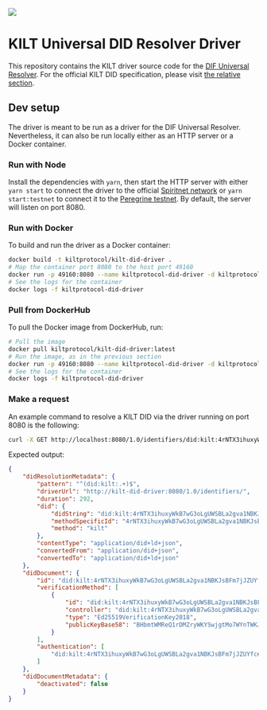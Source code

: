 [![](https://user-images.githubusercontent.com/39338561/122415864-8d6a7c00-cf88-11eb-846f-a98a936f88da.png)
](https://kilt.io)

# KILT Universal DID Resolver Driver

This repository contains the KILT driver source code for the [DIF Universal Resolver](https://github.com/decentralized-identity/universal-resolver).
For the official KILT DID specification, please visit [the relative section](./docs/did-spec/spec.md).

## Dev setup

The driver is meant to be run as a driver for the DIF Universal Resolver. 
Nevertheless, it can also be run locally either as an HTTP server or a Docker container.

### Run with Node

Install the dependencies with `yarn`, then start the HTTP server with either `yarn start` to connect the driver to the official [Spiritnet network](https://polkadot.js.org/apps/?rpc=wss://spiritnet.kilt.io) or `yarn start:testnet` to connect it to the [Peregrine testnet](https://polkadot.js.org/apps/?rpc=wss://peregrine.kilt.io).
By default, the server will listen on port 8080.

### Run with Docker

To build and run the driver as a Docker container:

```bash
docker build -t kiltprotocol/kilt-did-driver .
# Map the container port 8080 to the host port 49160
docker run -p 49160:8080 --name kiltprotocol-did-driver -d kiltprotocol/kilt-did-driver:latest
# See the logs for the container
docker logs -f kiltprotocol-did-driver
```

### Pull from DockerHub

To pull the Docker image from DockerHub, run:

```bash
# Pull the image
docker pull kiltprotocol/kilt-did-driver:latest
# Run the image, as in the previous section
docker run -p 49160:8080 --name kiltprotocol-did-driver -d kiltprotocol/kilt-did-driver:latest
# See the logs for the container
docker logs -f kiltprotocol-did-driver
```

### Make a request

An example command to resolve a KILT DID via the driver running on port 8080 is the following:

```bash
curl -X GET http://localhost:8080/1.0/identifiers/did:kilt:4rNTX3ihuxyWkB7wG3oLgUWSBLa2gva1NBKJsBFm7jJZUYfc
```

Expected output:

```json
{
    "didResolutionMetadata": {
        "pattern": "^(did:kilt:.+)$",
        "driverUrl": "http://kilt-did-driver:8080/1.0/identifiers/",
        "duration": 292,
        "did": {
            "didString": "did:kilt:4rNTX3ihuxyWkB7wG3oLgUWSBLa2gva1NBKJsBFm7jJZUYfc",
            "methodSpecificId": "4rNTX3ihuxyWkB7wG3oLgUWSBLa2gva1NBKJsBFm7jJZUYfc",
            "method": "kilt"
        },
        "contentType": "application/did+ld+json",
        "convertedFrom": "application/did+json",
        "convertedTo": "application/did+ld+json"
    },
    "didDocument": {
        "id": "did:kilt:4rNTX3ihuxyWkB7wG3oLgUWSBLa2gva1NBKJsBFm7jJZUYfc",
        "verificationMethod": [
            {
                "id": "did:kilt:4rNTX3ihuxyWkB7wG3oLgUWSBLa2gva1NBKJsBFm7jJZUYfc#0x1c1dcca1a29abc3538294e2d746853349bc43d781de4fa013b6cef473e196dff",
                "controller": "did:kilt:4rNTX3ihuxyWkB7wG3oLgUWSBLa2gva1NBKJsBFm7jJZUYfc",
                "type": "Ed25519VerificationKey2018",
                "publicKeyBase58": "BHbmtWMReQ1rDMZryWKYSwjgtMo7WYnTWKJKdgNWDUYa"
            }
        ],
        "authentication": [
            "did:kilt:4rNTX3ihuxyWkB7wG3oLgUWSBLa2gva1NBKJsBFm7jJZUYfc#0x1c1dcca1a29abc3538294e2d746853349bc43d781de4fa013b6cef473e196dff"
        ]
    },
    "didDocumentMetadata": {
        "deactivated": false
    }
}
```